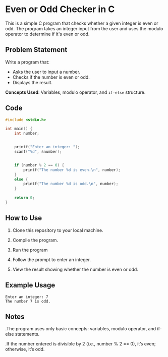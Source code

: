 # Even or Odd Checker in C

This is a simple C program that checks whether a given integer is even or odd. The program takes an integer input from the user and uses the modulo operator to determine if it's even or odd.

## Problem Statement

Write a program that:
- Asks the user to input a number.
- Checks if the number is even or odd.
- Displays the result.

**Concepts Used**: Variables, modulo operator, and `if-else` structure.

## Code

```c
#include <stdio.h>

int main() {
    int number;


    printf("Enter an integer: ");
    scanf("%d", &number);


    if (number % 2 == 0) {
        printf("The number %d is even.\n", number);
    }
    else {
        printf("The number %d is odd.\n", number);
    }

    return 0;
}
```
## How to Use
1. Clone this repository to your local machine.

2. Compile the program.

3. Run the program

4. Follow the prompt to enter an integer.

5. View the result showing whether the number is even or odd.

## Example Usage
```vbnet
Enter an integer: 7
The number 7 is odd.
```
## Notes
.The program uses only basic concepts: variables, modulo operator, and if-else statements.

.If the number entered is divisible by 2 (i.e., number % 2 == 0), it’s even; otherwise, it’s odd.

